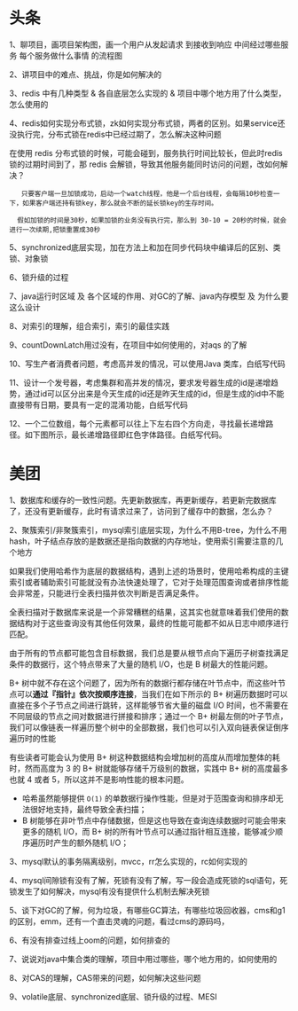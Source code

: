 # 头条

1、聊项目，画项目架构图，画一个用户从发起请求 到接收到响应 中间经过哪些服务 每个服务做什么事情 的流程图

2、讲项目中的难点、挑战，你是如何解决的

3、redis 中有几种类型 & 各自底层怎么实现的 & 项目中哪个地方用了什么类型，怎么使用的

4、redis如何实现分布式锁，zk如何实现分布式锁，两者的区别。如果service还没执行完，分布式锁在redis中已经过期了，怎么解决这种问题

 在使用 redis 分布式锁的时候，可能会碰到，服务执行时间比较长，但此时redis锁的过期时间到了，那 redis 会解锁，导致其他服务能同时访问的问题，改如何解决？

       只要客户端一旦加锁成功，启动一个watch线程，他是一个后台线程，会每隔10秒检查一下，如果客户端还持有锁key，那么就会不断的延长锁key的生存时间。
    
      假如加锁的时间是30秒，如果加锁的业务没有执行完，那么到 30-10 = 20秒的时候，就会进行一次续期,把锁重置成30秒
5、synchronized底层实现，加在方法上和加在同步代码块中编译后的区别、类锁、对象锁

6、锁升级的过程

7、java运行时区域 及 各个区域的作用、对GC的了解、java内存模型 及 为什么要这么设计

8、对索引的理解，组合索引，索引的最佳实践

9、countDownLatch用过没有，在项目中如何使用的，对aqs 的了解

10、写生产者消费者问题，考虑高并发的情况，可以使用Java 类库，白纸写代码

11、设计一个发号器，考虑集群和高并发的情况，要求发号器生成的id是递增趋势，通过id可以区分出来是今天生成的id还是昨天生成的id，但是生成的id中不能直接带有日期，要具有一定的混淆功能，白纸写代码

12、一个二位数组，每个元素都可以往上下左右四个方向走，寻找最长递增路径。如下图所示，最长递增路径即红色字体路径。白纸写代码。

# 美团

1、数据库和缓存的一致性问题。先更新数据库，再更新缓存，若更新完数据库了，还没有更新缓存，此时有请求过来了，访问到了缓存中的数据，怎么办？

2、聚簇索引/非聚簇索引，mysql索引底层实现，为什么不用B-tree，为什么不用hash，叶子结点存放的是数据还是指向数据的内存地址，使用索引需要注意的几个地方

如果我们使用哈希作为底层的数据结构，遇到上述的场景时，使用哈希构成的主键索引或者辅助索引可能就没有办法快速处理了，它对于处理范围查询或者排序性能会非常差，只能进行全表扫描并依次判断是否满足条件。

全表扫描对于数据库来说是一个非常糟糕的结果，这其实也就意味着我们使用的数据结构对于这些查询没有其他任何效果，最终的性能可能都不如从日志中顺序进行匹配。

由于所有的节点都可能包含目标数据，我们总是要从根节点向下遍历子树查找满足条件的数据行，这个特点带来了大量的随机 I/O，也是 B 树最大的性能问题。

B+ 树中就不存在这个问题了，因为所有的数据行都存储在叶节点中，而这些叶节点可以**通过『指针』依次按顺序连接**，当我们在如下所示的 B+ 树遍历数据时可以直接在多个子节点之间进行跳转，这样能够节省大量的磁盘 I/O 时间，也不需要在不同层级的节点之间对数据进行拼接和排序；通过一个 B+ 树最左侧的叶子节点，我们可以像链表一样遍历整个树中的全部数据，我们也可以引入双向链表保证倒序遍历时的性能

有些读者可能会认为使用 B+ 树这种数据结构会增加树的高度从而增加整体的耗时，然而高度为 3 的 B+ 树就能够存储千万级别的数据，实践中 B+ 树的高度最多也就 4 或者 5，所以这并不是影响性能的根本问题。

- 哈希虽然能够提供 `O(1)` 的单数据行操作性能，但是对于范围查询和排序却无法很好地支持，最终导致全表扫描；
- B 树能够在非叶节点中存储数据，但是这也导致在查询连续数据时可能会带来更多的随机 I/O，而 B+ 树的所有叶节点可以通过指针相互连接，能够减少顺序遍历时产生的额外随机 I/O；

3、mysql默认的事务隔离级别，mvcc，rr怎么实现的，rc如何实现的

4、mysql间隙锁有没有了解，死锁有没有了解，写一段会造成死锁的sql语句，死锁发生了如何解决，mysql有没有提供什么机制去解决死锁

5、谈下对GC的了解，何为垃圾，有哪些GC算法，有哪些垃圾回收器，cms和g1的区别，emm，还有一个直击灵魂的问题，看过cms的源码吗，

6、有没有排查过线上oom的问题，如何排查的

7、说说对java中集合类的理解，项目中用过哪些，哪个地方用的，如何使用的

8、对CAS的理解，CAS带来的问题，如何解决这些问题

9、volatile底层、synchronized底层、锁升级的过程、MESI